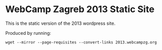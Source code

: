 WebCamp Zagreb 2013 Static Site
===============================

This is the static version of the 2013 wordpress site.

Produced by running:
```
wget --mirror --page-requisites --convert-links 2013.webcampzg.org
```
